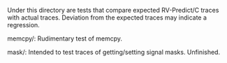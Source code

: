 Under this directory are tests that compare expected RV-Predict/C traces
with actual traces.  Deviation from the expected traces may indicate
a regression.

memcpy/: Rudimentary test of memcpy.

mask/: Intended to test traces of getting/setting signal masks.  Unfinished.
